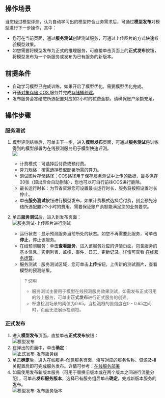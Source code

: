 ## 操作场景  
当您经过模型评测，认为自动学习出的模型符合业务需求后，可通过**模型发布**对模型进行下一步操作，其中：
- 您可在当前页面，通过**服务测试**创建测试服务，可通过上传图片的方式快速校验模型效果。  
- 如您需要将模型发布为正式的推理服务，可直接单击页面上的**正式发布**按钮，将模型发布为一个新服务或发布为已有服务的新版本。  

## 前提条件  
- 自动学习模型已完成训练，如果开启了模型优化，需要模型优化完成。  
- 开通[对象存储 COS ](https://console.cloud.tencent.com/cos)服务并完成[存储桶创建](https://cloud.tencent.com/document/product/436/13309)。
- 发布服务会冻结您所选配置对应的2小时的花费金额，请确保账户余额充足。  

## 操作步骤  
### 服务测试
1. 模型评测结束后，可单击下一步，进入**模型发布**页面，可通过**服务测试**将训练得到的模型部署为在线预测服务用于模型快速评测。  
![](https://qcloudimg.tencent-cloud.cn/raw/b59d0e7c51b2f6a3a7bc2d10a0cffe5a.png)
	- 计费模式：可选择后付费或预付费。  
	- 算力规格：按需选择模型部署所需的算力。  
	- 测试图片存储路径：COS路径用于保存服务测试中上传的数据，最多保存30张（超出后会自动删除），您也可以可自行前往COS进行删除。  
	- 最长运行时长：为节省资源您可设置最长运行时长，服务将按照设置时长停止。  
	- 单击**服务测试**按钮进行模型发布，如果计费模式选择后付费，则会预先冻结所选配置2个小时的费用，需要保证账户余额能满足您的业务要求。  
2. 单击**服务测试**后，进入到发布页面：  
	![服务测试-上传图片进行测试](https://qcloudimg.tencent-cloud.cn/raw/4092f5a69c1b3fcf7ec564edea63d014.png)  
	- 运行状态：显示预测服务当前所处的状态。如您不再需要此服务，可单击**停止**，停止该服务。  
	- 在线预测服务：单击**查看服务**，进入该服务对应的详情页面。包含服务的基本信息、实例列表、监控、事件、日志、更新记录。详情可查看 [在线服务运营](https://cloud.tencent.com/document/product/851/74143)。  
	- 服务测试：服务测试区域，您可单击**上传**按钮，上传新的测试图片，查看模型的预测结果。  
	         
		 
	>? 说明
	>- 服务测试主要用于模型在线预测服务效果测试，如需发布正式可用的线上服务，可单击**正式发布**进行正式服务的创建。
	>- 杯盘检测场景的阈值为0.65，当检测框的置信度在0 - 0.65之间时，页面无法展示检测框。

### 正式发布
1. 进入**模型发布**页面，直接单击**正式发布**按钮：  
   ![模型发布](https://qcloudimg.tencent-cloud.cn/raw/0ba49a4aa8e81080eb4a5c3922a23d10.png)  
2. 在弹出的页面中，单击**确定**：  
   ![正式发布-发布服务组](https://qcloudimg.tencent-cloud.cn/raw/b028acb56d14119292339b95768bdb02.png)  
3. 单击**确定**后，进入在线服务-创建服务页面，填写对应的服务名称、资源及相关配置后即可完成服务发布。详情可参考：[在线服务部署](https://cloud.tencent.com/document/product/851/74141)  
4. 如需使用发布新版本服务（可用于替换旧版本或在两个版本之间进行流量分配），可单击**发布服务版本**，选择已有服务组后单击**确定**，完成新版本服务的发布。   
   ![模型发布-发布服务版本](https://qcloudimg.tencent-cloud.cn/raw/55d648ce97ee959ce031e8b84e021a7a.png)   

